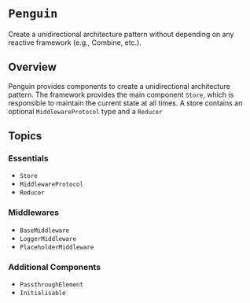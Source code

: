 # ``Penguin``

Create a unidirectional architecture pattern without depending on any reactive framework (e.g., Combine, etc.).

## Overview

Penguin provides components to create a unidirectional architecture pattern. The framework provides the main component ``Store``, which is responsible to maintain the current state at all times. A store contains an optional ``MiddlewareProtocol`` type and a ``Reducer``


## Topics

### Essentials

- ``Store``
- ``MiddlewareProtocol``
- ``Reducer``

### Middlewares 

- ``BaseMiddleware``
- ``LoggerMiddleware``
- ``PlaceholderMiddleware``

### Additional Components

- ``PassthroughElement``
- ``Initialisable``
